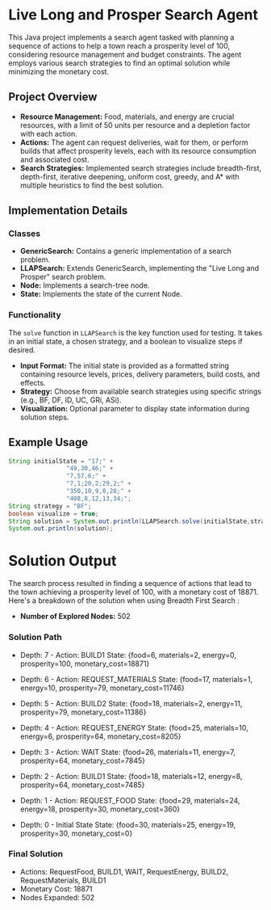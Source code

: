# Live Long and Prosper Search Agent

This Java project implements a search agent tasked with planning a sequence of actions to help a town reach a prosperity level of 100, considering resource management and budget constraints. The agent employs various search strategies to find an optimal solution while minimizing the monetary cost.

## Project Overview

- **Resource Management:** Food, materials, and energy are crucial resources, with a limit of 50 units per resource and a depletion factor with each action.
- **Actions:** The agent can request deliveries, wait for them, or perform builds that affect prosperity levels, each with its resource consumption and associated cost.
- **Search Strategies:** Implemented search strategies include breadth-first, depth-first, iterative deepening, uniform cost, greedy, and A* with multiple heuristics to find the best solution.

## Implementation Details

### Classes

- **GenericSearch:** Contains a generic implementation of a search problem.
- **LLAPSearch:** Extends GenericSearch, implementing the "Live Long and Prosper" search problem.
- **Node:** Implements a search-tree node.
- **State:** Implements the state of the current Node.

### Functionality

The `solve` function in `LLAPSearch` is the key function used for testing. It takes in an initial state, a chosen strategy, and a boolean to visualize steps if desired.

- **Input Format:** The initial state is provided as a formatted string containing resource levels, prices, delivery parameters, build costs, and effects.
- **Strategy:** Choose from available search strategies using specific strings (e.g., BF, DF, ID, UC, GRi, ASi).
- **Visualization:** Optional parameter to display state information during solution steps.

## Example Usage

```java
String initialState = "17;" +
                "49,30,46;" +
                "7,57,6;" +
                "7,1;20,2;29,2;" +
                "350,10,9,8,28;" +
                "408,8,12,13,34;";
String strategy = "BF";
boolean visualize = true;
String solution = System.out.println(LLAPSearch.solve(initialState,strategy,visualize));
System.out.println(solution);
```


# Solution Output

The search process resulted in finding a sequence of actions that lead to the town achieving a prosperity level of 100, with a monetary cost of 18871. Here's a breakdown of the solution when using Breadth First Search :

- **Number of Explored Nodes:** 502

### Solution Path
- Depth: 7 - Action: BUILD1
   State: {food=6, materials=2, energy=0, prosperity=100, monetary_cost=18871}

- Depth: 6 - Action: REQUEST_MATERIALS
   State: {food=17, materials=1, energy=10, prosperity=79, monetary_cost=11746}

- Depth: 5 - Action: BUILD2
   State: {food=18, materials=2, energy=11, prosperity=79, monetary_cost=11386}

- Depth: 4 - Action: REQUEST_ENERGY
   State: {food=25, materials=10, energy=6, prosperity=64, monetary_cost=8205}

- Depth: 3 - Action: WAIT
   State: {food=26, materials=11, energy=7, prosperity=64, monetary_cost=7845}

- Depth: 2 - Action: BUILD1
   State: {food=18, materials=12, energy=8, prosperity=64, monetary_cost=7485}

- Depth: 1 - Action: REQUEST_FOOD
   State: {food=29, materials=24, energy=18, prosperity=30, monetary_cost=360}

- Depth: 0 - Initial State
   State: {food=30, materials=25, energy=19, prosperity=30, monetary_cost=0}

### Final Solution 
- Actions: RequestFood, BUILD1, WAIT, RequestEnergy, BUILD2, RequestMaterials, BUILD1
- Monetary Cost: 18871 
- Nodes Expanded: 502

